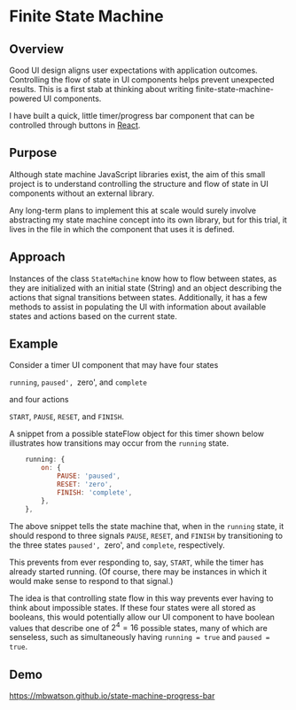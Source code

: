 # Finite State Machine

## Overview

Good UI design aligns user expectations with application outcomes. Controlling the flow of state in UI components helps prevent unexpected results. This is a first stab at thinking about writing finite-state-machine-powered UI components.

I have built a quick, little timer/progress bar component that can be controlled through buttons in [React](https://reactjs.com).

## Purpose

Although state machine JavaScript libraries exist, the aim of this small project is to understand controlling the structure and flow of state in UI components without an external library.

Any long-term plans to implement this at scale would surely involve abstracting my state machine concept into its own library, but for this trial, it lives in the file in which the component that uses it is defined.

## Approach

Instances of the class `StateMachine` know how to flow between states, as they are initialized with an initial state (String) and an object describing the actions that signal transitions between states. Additionally, it has a few methods to assist in populating the UI with information about available states and actions based on the current state.


## Example

Consider a timer UI component that may have four states

`running`, `paused', `zero', and `complete`

and four actions

`START`, `PAUSE`, `RESET`, and `FINISH`.

A snippet from a possible stateFlow object for this timer shown below illustrates how transitions may occur from the `running` state.

```js
    running: {
        on: {
            PAUSE: 'paused',
            RESET: 'zero',
            FINISH: 'complete',
        },
    },
```

The above snippet tells the state machine that, when in the `running` state, it should respond to three signals `PAUSE`, `RESET`, and `FINISH` by transitioning to the three states `paused', `zero', and `complete`, respectively.

This prevents from ever responding to, say, `START`, while the timer has already started running. (Of course, there may be instances in which it would make sense to respond to that signal.)

The idea is that controlling state flow in this way prevents ever having to think about impossible states. If these four states were all stored as booleans, this would potentially allow our UI component to have boolean values that describe one of $2^4 = 16$ possible states, many of which are senseless, such as simultaneously having `running = true` and `paused = true`.

## Demo

https://mbwatson.github.io/state-machine-progress-bar

